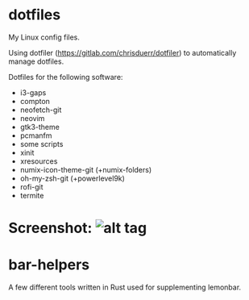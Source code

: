 # dotfiles
My Linux config files.

Using dotfiler (https://gitlab.com/chrisduerr/dotfiler) to automatically manage dotfiles.

Dotfiles for the following software:
 - i3-gaps
 - compton
 - neofetch-git
 - neovim
 - gtk3-theme
 - pcmanfm
 - some scripts
 - xinit
 - xresources
 - numix-icon-theme-git (+numix-folders)
 - oh-my-zsh-git (+powerlevel9k)
 - rofi-git
 - termite

Screenshot:
![alt tag](http://i.imgur.com/IfOjZUR.png)
=======
# bar-helpers
A few different tools written in Rust used for supplementing lemonbar.
